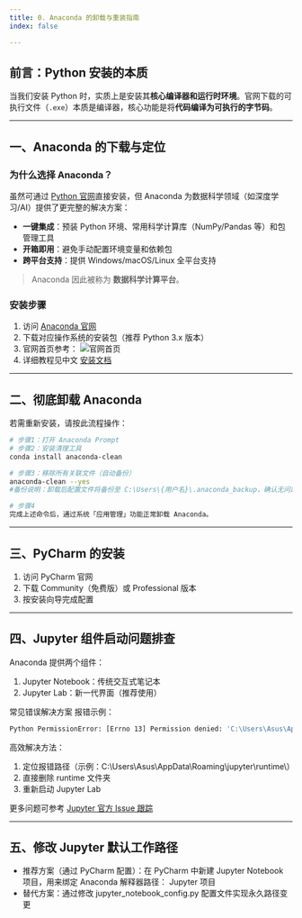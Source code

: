 ```yaml
--- 
title: 0. Anaconda 的卸载与重装指南
index: false

---
```


## 前言：Python 安装的本质
当我们安装 Python 时，实质上是安装其**核心编译器和运行时环境**。官网下载的可执行文件（`.exe`）本质是编译器，核心功能是将**代码编译为可执行的字节码**。

---

## 一、Anaconda 的下载与定位
### 为什么选择 Anaconda？
虽然可通过 [Python 官网](https://www.python.org/)直接安装，但 Anaconda 为数据科学领域（如深度学习/AI）提供了更完整的解决方案：
- **一键集成**：预装 Python 环境、常用科学计算库（NumPy/Pandas 等）和包管理工具
- **开箱即用**：避免手动配置环境变量和依赖包
- **跨平台支持**：提供 Windows/macOS/Linux 全平台支持

> Anaconda 因此被称为 **数据科学计算平台**。

### 安装步骤
1. 访问 [Anaconda 官网](https://www.anaconda.com/)
2. 下载对应操作系统的安装包（推荐 Python 3.x 版本）
3. 官网首页参考：
   ![官网首页](https://yudao-oss.s3.cn-south-1.jdcloud-oss.com/document/Advance%20AI%20%E9%A6%96%E9%A1%B5%E6%88%AA%E5%9B%BE.png?AWSAccessKeyId=JDC_DE6CF61C6325EDE8D41A79F468A2&Expires=1812025284&Signature=UoT9B11tIkjzjOX5h3YRYc24XIE%3D "官网首页")
4. 详细教程见中文 [安装文档](https://anaconda.org.cn/anaconda/install/windows/)

---

## 二、彻底卸载 Anaconda
若需重新安装，请按此流程操作：
```bash
# 步骤1：打开 Anaconda Prompt
# 步骤2：安装清理工具
conda install anaconda-clean

# 步骤3：移除所有关联文件（自动备份）
anaconda-clean --yes
#备份说明：卸载后配置文件将备份至 C:\Users\{用户名}\.anaconda_backup，确认无问题后可手动删除。

# 步骤4
完成上述命令后，通过系统「应用管理」功能正常卸载 Anaconda。
```
---

## 三、PyCharm 的安装
1. 访问 PyCharm 官网
2. 下载 Community（免费版）或 Professional 版本
3. 按安装向导完成配置

---

## 四、Jupyter 组件启动问题排查
Anaconda 提供两个组件：
1. Jupyter Notebook：传统交互式笔记本
2. Jupyter Lab：新一代界面（推荐使用）


常见错误解决方案
报错示例：
```bash
Python PermissionError: [Errno 13] Permission denied: 'C:\Users\Asus\AppData\Roaming\jupyter\runtime\jpserver-4344-open.html'
```
高效解决方法：
1. 定位报错路径（示例：C:\Users\Asus\AppData\Roaming\jupyter\runtime\）
2. 直接删除 runtime 文件夹
3. 重新启动 Jupyter Lab

更多问题可参考 [Jupyter 官方 Issue 跟踪](https://github.com/jupyter/notebook/issues/7421)

---

## 五、修改 Jupyter 默认工作路径
- 推荐方案（通过 PyCharm 配置）：在 PyCharm 中新建 Jupyter Notebook 项目，用来绑定 Anaconda 解释器路径： Jupyter 项目
- 替代方案：通过修改 jupyter_notebook_config.py 配置文件实现永久路径变更
